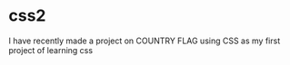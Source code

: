 # css2
I have recently made a project on COUNTRY FLAG using CSS as my first project of learning css

